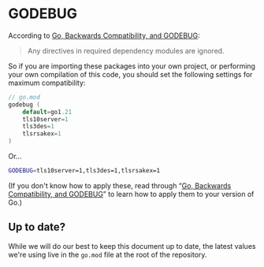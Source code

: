 # GODEBUG

According to [Go, Backwards Compatibility, and GODEBUG][GODEBUG]:

> Any directives in required dependency modules are ignored.

So if you are importing these packages into your own project, or performing your own compilation of this code, you should set the following settings for maximum compatibility:

```go
// go.mod
godebug (
    default=go1.21
    tls10server=1
    tls3des=1
    tlsrsakex=1
)
```

Or…

```bash
GODEBUG=tls10server=1,tls3des=1,tlsrsakex=1
```

(If you don't know how to apply these, read through “[Go, Backwards Compatibility, and GODEBUG][GODEBUG]” to learn how to apply them to your version of Go.)

[GODEBUG]: https://go.dev/doc/godebug

## Up to date?

While we will do our best to keep this document up to date, the latest values we're using live in the `go.mod` file at the root of the repository.
